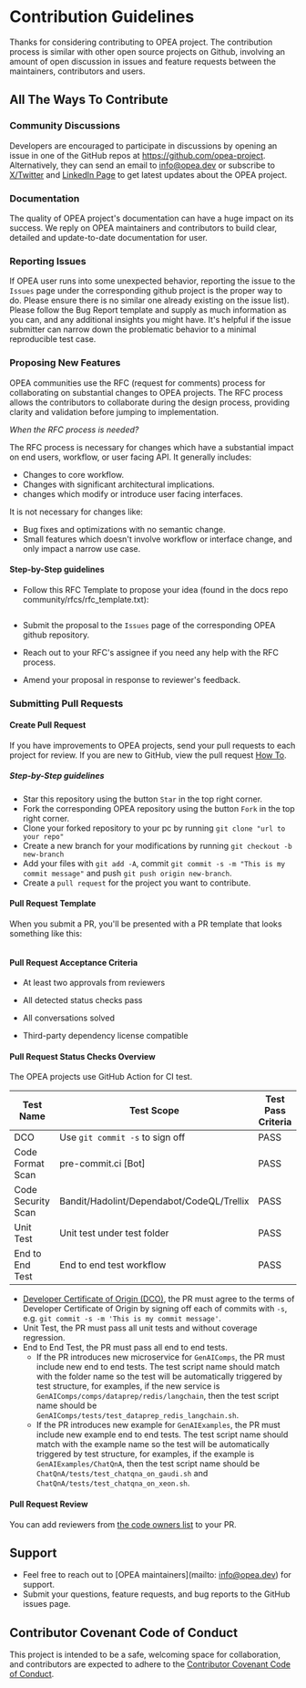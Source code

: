 # Contribution Guidelines

Thanks for considering contributing to OPEA project. The contribution process is similar with other open source projects on Github, involving an amount of open discussion in issues and feature requests between the maintainers, contributors and users.


## All The Ways To Contribute

### Community Discussions

Developers are encouraged to participate in discussions by opening an issue in one of the GitHub repos at https://github.com/opea-project. Alternatively, they can send an email to [info@opea.dev](mailto:info@opea.dev) or subscribe to [X/Twitter](https://twitter.com/opeadev) and [LinkedIn Page](https://www.linkedin.com/company/opeadev/posts/?feedView=all) to get latest updates about the OPEA project.

### Documentation

The quality of OPEA project's documentation can have a huge impact on its success. We reply on OPEA maintainers and contributors to build clear, detailed and update-to-date documentation for user.

### Reporting Issues

If OPEA user runs into some unexpected behavior, reporting the issue to the `Issues` page under the corresponding github project is the proper way to do. Please ensure there is no similar one already existing on the issue list). Please follow the Bug Report template and supply as much information as you can, and any additional insights you might have. It's helpful if the issue submitter can narrow down the problematic behavior to a minimal reproducible test case.

### Proposing New Features

OPEA communities use the RFC (request for comments) process for collaborating on substantial changes to OPEA projects. The RFC process allows the contributors to collaborate during the design process, providing clarity and validation before jumping to implementation.

*When the RFC process is needed?*

The RFC process is necessary for changes which have a substantial impact on end users, workflow, or user facing API. It generally includes:

- Changes to core workflow.
- Changes with significant architectural implications.
- changes which modify or introduce user facing interfaces.

It is not necessary for changes like:

- Bug fixes and optimizations with no semantic change.
- Small features which doesn't involve workflow or interface change, and only impact a narrow use case.

#### Step-by-Step guidelines

- Follow this RFC Template to propose your idea (found in the docs repo community/rfcs/rfc_template.txt):

  ```{literalinclude} rfcs/rfc_template.txt
  ```

- Submit the proposal to the `Issues` page of the corresponding OPEA github repository.
- Reach out to your RFC's assignee if you need any help with the RFC process.
- Amend your proposal in response to reviewer's feedback.

### Submitting Pull Requests

#### Create Pull Request

If you have improvements to OPEA projects, send your pull requests to each project for review.
If you are new to GitHub, view the pull request [How To](https://help.github.com/articles/using-pull-requests/).

##### Step-by-Step guidelines

- Star this repository using the button `Star` in the top right corner.
- Fork the corresponding OPEA repository using the button `Fork` in the top right corner.
- Clone your forked repository to your pc by running `git clone "url to your repo"`
- Create a new branch for your modifications by running `git checkout -b new-branch`
- Add your files with `git add -A`, commit `git commit -s -m "This is my commit message"` and push `git push origin new-branch`.
- Create a `pull request` for the project you want to contribute.

#### Pull Request Template

When you submit a PR, you'll be presented with a PR template that looks
something like this:

```{literalinclude} pull_request_template.txt
```

#### Pull Request Acceptance Criteria

- At least two approvals from reviewers

- All detected status checks pass

- All conversations solved

- Third-party dependency license compatible

#### Pull Request Status Checks Overview

The OPEA projects use GitHub Action for CI test.

| Test Name          | Test Scope                                | Test Pass Criteria |
|--------------------|-------------------------------------------|--------------------|
| DCO                | Use `git commit -s` to sign off           | PASS               |
| Code Format Scan   | pre-commit.ci [Bot]                       | PASS               |
| Code Security Scan | Bandit/Hadolint/Dependabot/CodeQL/Trellix | PASS               |
| Unit Test          | Unit test under test folder               | PASS               |
| End to End Test    | End to end test workflow                  | PASS               |

- [Developer Certificate of Origin (DCO)](https://en.wikipedia.org/wiki/Developer_Certificate_of_Origin), the PR must agree to the terms of Developer Certificate of Origin by signing off each of commits with `-s`, e.g. `git commit -s -m 'This is my commit message'`.
- Unit Test, the PR must pass all unit tests and without coverage regression.
- End to End Test, the PR must pass all end to end tests.
  - If the PR introduces new microservice for `GenAIComps`, the PR must include new end to end tests. The test script name should match with the folder name so the test will be automatically triggered by test structure, for examples, if the new service is `GenAIComps/comps/dataprep/redis/langchain`, then the test script name should be `GenAIComps/tests/test_dataprep_redis_langchain.sh`.
  - If the PR introduces new example for `GenAIExamples`, the PR must include new example end to end tests. The test script name should match with the example name so the test will be automatically triggered by test structure, for examples, if the example is `GenAIExamples/ChatQnA`, then the test script name should be `ChatQnA/tests/test_chatqna_on_gaudi.sh` and `ChatQnA/tests/test_chatqna_on_xeon.sh`.

#### Pull Request Review
You can add reviewers from [the code owners list](../codeowner.md) to your PR.

## Support

- Feel free to reach out to [OPEA maintainers](mailto: info@opea.dev) for support.
- Submit your questions, feature requests, and bug reports to the GitHub issues page.

## Contributor Covenant Code of Conduct

This project is intended to be a safe, welcoming space for collaboration, and contributors are expected to adhere to the [Contributor Covenant Code of Conduct](./CODE_OF_CONDUCT.md).
